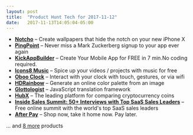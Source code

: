 ```yaml
---
layout: post
title:  "Product Hunt Tech for 2017-11-12"
date:   2017-11-13T14:05:04-05:00
---
```


* **[Notcho](https://www.producthunt.com/posts/notcho?utm_campaign=producthunt-api&utm_medium=api&utm_source=Application%3A+Daily+Digest+RSS+%28ID%3A+3202%29)** – Create wallpapers that hide the notch on your new iPhone X
* **[PingPoint](https://www.producthunt.com/posts/pingpoint?utm_campaign=producthunt-api&utm_medium=api&utm_source=Application%3A+Daily+Digest+RSS+%28ID%3A+3202%29)** – Never miss a Mark Zuckerberg signup to your app ever again
* **[KickAppBuilder](https://www.producthunt.com/posts/kickappbuilder?utm_campaign=producthunt-api&utm_medium=api&utm_source=Application%3A+Daily+Digest+RSS+%28ID%3A+3202%29)** – Create Your Mobile App for FREE in 7 min.No coding required.
* **[Icons8 Music](https://www.producthunt.com/posts/icons8-music?utm_campaign=producthunt-api&utm_medium=api&utm_source=Application%3A+Daily+Digest+RSS+%28ID%3A+3202%29)** – Spice up your videos / projects with music for free
* **[Oboo Clock](https://www.producthunt.com/posts/oboo-clock?utm_campaign=producthunt-api&utm_medium=api&utm_source=Application%3A+Daily+Digest+RSS+%28ID%3A+3202%29)** – Interact with your clock with touch, gestures, or via wifi
* **[HDRainbow](https://www.producthunt.com/posts/hdrainbow?utm_campaign=producthunt-api&utm_medium=api&utm_source=Application%3A+Daily+Digest+RSS+%28ID%3A+3202%29)** – Generate an online color palette from an image
* **[Glottologist](https://www.producthunt.com/posts/glottologist?utm_campaign=producthunt-api&utm_medium=api&utm_source=Application%3A+Daily+Digest+RSS+%28ID%3A+3202%29)** – JavaScript translation framework
* **[HubX](https://www.producthunt.com/posts/hubx?utm_campaign=producthunt-api&utm_medium=api&utm_source=Application%3A+Daily+Digest+RSS+%28ID%3A+3202%29)** – The leading platform for comparing cryptocurrency coins
* **[Inside Sales Summit: 50+ Interviews with Top SaaS Sales Leaders](https://www.producthunt.com/posts/inside-sales-summit-50-interviews-with-top-saas-sales-leaders?utm_campaign=producthunt-api&utm_medium=api&utm_source=Application%3A+Daily+Digest+RSS+%28ID%3A+3202%29)** – Free online summit with the world's top SaaS sales leaders
* **[After Pay](https://www.producthunt.com/posts/after-pay?utm_campaign=producthunt-api&utm_medium=api&utm_source=Application%3A+Daily+Digest+RSS+%28ID%3A+3202%29)** – Shop now, take it home now. Pay later.

… and [8 more](https://www.producthunt.com/tech) products